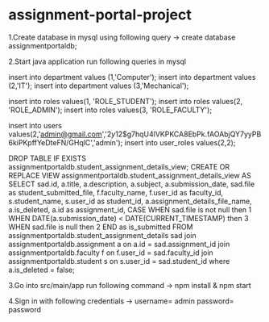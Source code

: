 # assignment-portal-project
1.Create database in mysql using following query ->
create database assignmentportaldb;

2.Start java application run following queries in mysql

insert into department values (1,'Computer');
insert into department values (2,'IT');
insert into department values (3,'Mechanical');

insert into roles values(1, 'ROLE_STUDENT');
insert into roles values(2, 'ROLE_ADMIN');
insert into roles values(3, 'ROLE_FACULTY');

insert into users values(2,'admin@gmail.com','$2y$12$g7hqU4lVKPKCA8EbPk.fAOAbjQY7yyPB6kiPKpffYeDteFN/GHqlC','admin');
insert into user_roles values(2,2);

DROP TABLE IF EXISTS assignmentportaldb.student_assignment_details_view;
CREATE OR REPLACE VIEW assignmentportaldb.student_assignment_details_view AS 
SELECT sad.id, a.title, a.description, a.subject, a.submission_date, sad.file as student_submitted_file, f.faculty_name, 
	f.user_id as faculty_id, s.student_name, s.user_id as student_id, a.assignment_details_file_name, a.is_deleted, a.id as assignment_id,
    CASE 
		WHEN sad.file is not null then 1
		WHEN DATE(a.submission_date) < DATE(CURRENT_TIMESTAMP) then 3
		WHEN sad.file is null then 2
		END as is_submitted
    FROM assignmentportaldb.student_assignment_details sad
	join assignmentportaldb.assignment a on a.id = sad.assignment_id
	join assignmentportaldb.faculty f on f.user_id = sad.faculty_id
	join assignmentportaldb.student s on s.user_id = sad.student_id
    where a.is_deleted = false;

3.Go into src/main/app run following command -> 
npm install & npm start

4.Sign in with following credentials ->
username= admin
password= password
